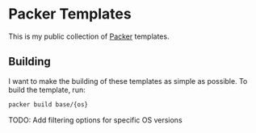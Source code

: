 # Packer Templates

This is my public collection of [Packer](https://packer.io) templates.

## Building

I want to make the building of these templates as simple as possible. To build the template, run:

```sh
packer build base/{os}
```

TODO: Add filtering options for specific OS versions